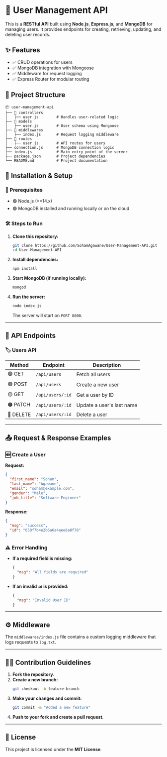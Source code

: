 # 📌 User Management API

This is a **RESTful API** built using **Node.js**, **Express.js**, and **MongoDB** for managing users. It provides endpoints for creating, retrieving, updating, and deleting user records.

## ✨ Features
- ✅ CRUD operations for users
- ✅ MongoDB integration with Mongoose
- ✅ Middleware for request logging
- ✅ Express Router for modular routing

## 📂 Project Structure
```
📦 user-management-api
├── 📁 controllers
│   ├── user.js        # Handles user-related logic
├── 📁 models
│   ├── user.js        # User schema using Mongoose
├── 📁 middlewares
│   ├── index.js       # Request logging middleware
├── 📁 routes
│   ├── user.js        # API routes for users
├── connection.js      # MongoDB connection logic
├── index.js           # Main entry point of the server
├── package.json       # Project dependencies
└── README.md          # Project documentation
```

## 🚀 Installation & Setup

### 📌 Prerequisites
- 🟢 Node.js (>=14.x)
- 🟢 MongoDB installed and running locally or on the cloud

### 🛠 Steps to Run
1. **Clone this repository:**
   ```sh
   git clone https://github.com/SohamAgawane/User-Management-API.git
   cd User-Management-API
   ```
2. **Install dependencies:**
   ```sh
   npm install
   ```
3. **Start MongoDB (if running locally):**
   ```sh
   mongod
   ```
4. **Run the server:**
   ```sh
   node index.js
   ```
   The server will start on `PORT 8000`.

---

## 📡 API Endpoints

### 🏷 Users API

| Method | Endpoint         | Description               |
|--------|----------------|---------------------------|
| 🟢 GET    | `/api/users`   | Fetch all users         |
| 🟢 POST   | `/api/users`   | Create a new user       |
| 🟡 GET    | `/api/users/:id` | Get a user by ID       |
| 🟠 PATCH  | `/api/users/:id` | Update a user's last name |
| 🔴 DELETE | `/api/users/:id` | Delete a user         |

---

## 📤 Request & Response Examples

### 🆕 Create a User
**Request:**
```json
{
  "first_name": "Soham",
  "last_name": "Agawane",
  "email": "soham@example.com",
  "gender": "Male",
  "job_title": "Software Engineer"
}
```
**Response:**
```json
{
  "msg": "success",
  "id": "650f7b4e2b6a6a4aee8a8f78"
}
```

### ⚠️ Error Handling
- **If a required field is missing:**
  ```json
  {
    "msg": "All fields are required"
  }
  ```
- **If an invalid `id` is provided:**
  ```json
  {
    "msg": "Invalid User ID"
  }
  ```

---

## ⚙ Middleware
The `middlewares/index.js` file contains a custom logging middleware that logs requests to `log.txt`.

---

## 👨‍💻 Contribution Guidelines
1. **Fork the repository**.
2. **Create a new branch:**
   ```sh
   git checkout -b feature-branch
   ```
3. **Make your changes and commit:**
   ```sh
   git commit -m "Added a new feature"
   ```
4. **Push to your fork and create a pull request**.

---

## 📜 License
This project is licensed under the **MIT License**.
